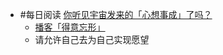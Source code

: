 - #每日阅读 [你听见宇宙发来的「心想事成」了吗？](https://juicing.today/juice/20220208)
	- [播客「得意忘形」](https://www.xiaoyuzhoufm.com/episode/5e74543a418a84a046c4e52e?s=eyJ1IjogIjVmMDdjNWM3ZTkzNDE4MTgwZjFlNjEzYyJ9)
	- 请允许自己去为自己实现愿望